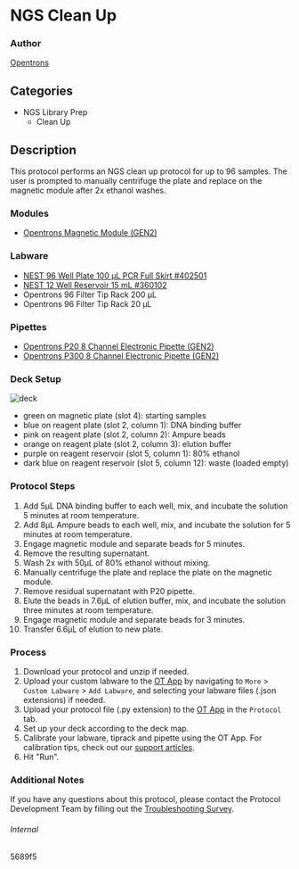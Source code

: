 # NGS Clean Up


### Author
[Opentrons](https://opentrons.com/)




## Categories
* NGS Library Prep
	* Clean Up


## Description
This protocol performs an NGS clean up protocol for up to 96 samples. The user is prompted to manually centrifuge the plate and replace on the magnetic module after 2x ethanol washes.


### Modules
* [Opentrons Magnetic Module (GEN2)](https://shop.opentrons.com/magnetic-module-gen2/)


### Labware
* [NEST 96 Well Plate 100 µL PCR Full Skirt #402501](http://www.cell-nest.com/page94?_l=en&product_id=97&product_category=96)
* [NEST 12 Well Reservoir 15 mL #360102](http://www.cell-nest.com/page94?_l=en&product_id=102)
* Opentrons 96 Filter Tip Rack 200 µL
* Opentrons 96 Filter Tip Rack 20 µL


### Pipettes
* [Opentrons P20 8 Channel Electronic Pipette (GEN2)](https://shop.opentrons.com/8-channel-electronic-pipette/)
* [Opentrons P300 8 Channel Electronic Pipette (GEN2)](https://shop.opentrons.com/8-channel-electronic-pipette/)


### Deck Setup
![deck](https://opentrons-protocol-library-website.s3.amazonaws.com/custom-README-images/5689f5/deck.png)  
* green on magnetic plate (slot 4): starting samples
* blue on reagent plate (slot 2, column 1): DNA binding buffer
* pink on reagent plate (slot 2, column 2): Ampure beads
* orange on reagent plate (slot 2, column 3): elution buffer
* purple on reagent reservoir (slot 5, column 1): 80% ethanol
* dark blue on reagent reservoir (slot 5, column 12): waste (loaded empty)


### Protocol Steps
1. Add 5μL DNA binding buffer to each well, mix, and incubate the solution 5 minutes at room temperature.
2. Add 8μL Ampure beads to each well, mix, and incubate the solution for 5 minutes at room temperature.
3. Engage magnetic module and separate beads for 5 minutes.
4. Remove the resulting supernatant.
5. Wash 2x with 50μL of 80% ethanol without mixing.
6. Manually centrifuge the plate and replace the plate on the magnetic module.
7. Remove residual supernatant with P20 pipette.
8. Elute the beads in 7.6μL of elution buffer, mix, and incubate the solution three minutes at room temperature.
9. Engage magnetic module and separate beads for 3 minutes.
10. Transfer 6.6μL of elution to new plate.

### Process
1. Download your protocol and unzip if needed.
2. Upload your custom labware to the [OT App](https://opentrons.com/ot-app) by navigating to `More` > `Custom Labware` > `Add Labware`, and selecting your labware files (.json extensions) if needed.
3. Upload your protocol file (.py extension) to the [OT App](https://opentrons.com/ot-app) in the `Protocol` tab.
4. Set up your deck according to the deck map.
5. Calibrate your labware, tiprack and pipette using the OT App. For calibration tips, check out our [support articles](https://support.opentrons.com/en/collections/1559720-guide-for-getting-started-with-the-ot-2).
6. Hit "Run".


### Additional Notes
If you have any questions about this protocol, please contact the Protocol Development Team by filling out the [Troubleshooting Survey](https://protocol-troubleshooting.paperform.co/).


###### Internal
5689f5
